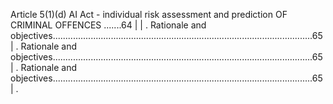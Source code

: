 Article 5(1)(d) AI Act - individual risk assessment and prediction OF CRIMINAL OFFENCES .......64                                                                                                                                                                                                                                    |
| . Rationale and objectives.......................................................................................................65                                                                                                                                                                                                  | . Rationale and objectives.......................................................................................................65                                                                                                                                                                                                  | . Rationale and objectives.......................................................................................................65                                                                                                                                                                                                  | . 